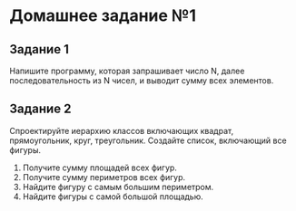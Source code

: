 # Домашнее задание №1

## Задание 1
Напишите программу, которая запрашивает число N, далее последовательность из N чисел, и выводит сумму всех элементов.

## Задание 2
Спроектируйте иерархию классов включающих квадрат, прямоугольник, круг, треугольник. Создайте список, включающий все фигуры.
1. Получите сумму площадей всех фигур.
2. Получите сумму периметров всех фигур.
3. Найдите фигуру с самым большим периметром.
4. Найдите фигуры с самой большой площадью.
